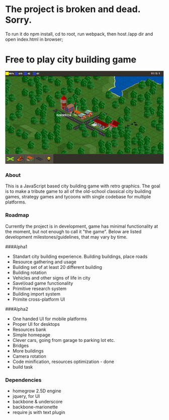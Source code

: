 # The project is broken and dead. Sorry.
To run it do npm install, cd to root, run webpack, then host /app dir and open index.html in browser;

# Free to play city building game

![Isometrica](misc/Isometrica.png)

### About
This is a JavaScript based city building game with retro graphics. 
The goal is to make a tribute game to all of the old-school classical city building games, strategy games and tycoons with single codebase for multiple platforms.

### Roadmap
Currently the project is in development, game has minimal functionality at the moment, but not enough to call it "the game".
Below are listed development milestones/guidelines, that may vary by time.

###Alpha1

* Standart city building experience. Building buildings, place roads
* Resource gathering and usage
* Building set of at least 20 different building
* Building rotation
* Vehicles and other signs of life in city
* Save\load game functionality
* Primitive research system
* Building import system
* Primite cross-platform UI

###Alpha2

* One handed UI for mobile platforms
* Proper UI for desktops
* Resources bank
* Simple homepage
* Clever cars, going from garage to parking lot etc.
* Bridges
* More buildings
* Camera rotation
* Code minification, resources optimization - done
* build task


### Dependencies
* homegrow 2.5D engine
* jquery, for UI
* backbone & underscore
* backbone-marionette
* require js with text plugin
